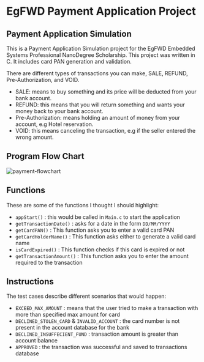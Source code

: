 # EgFWD Payment Application Project

## Payment Application Simulation
This is a Payment Application Simulation project for the EgFWD Embedded Systems Professional NanoDegree Scholarship. This project was written in C. It includes card PAN generation and validation.

There are different types of transactions you can make, SALE, REFUND, Pre-Authorization, and VOID.

  - SALE: means to buy something and its price will be deducted from your bank account.
  - REFUND: this means that you will return something and wants your money back to your bank account.
  - Pre-Authorization: means holding an amount of money from your account, e.g Hotel reservation.
  - VOID: this means canceling the transaction, e.g if the seller entered the wrong amount.

## Program Flow Chart
![payment-flowchart](https://user-images.githubusercontent.com/62207434/183305187-4d1241fb-fa97-4daf-8a6b-a1f41a540ac7.jpg)

## Functions

These are some of the functions I thought I should highlight:
- `appStart()` : this would be called in `Main.c` to start the application
- `getTransactionDate()` : asks for a date in the form `DD/MM/YYYY`
- `getCardPAN()` : This function asks you to enter a valid card PAN
- `getCardHolderName()` : This function asks either to generate a valid card name
- `isCardExpired()` : This function checks if this card is expired or not
- `getTransactionAmount()` : This function asks you to enter the amount required to the transaction

## Instructions
The test cases describe different scenarios that would happen:
  - `EXCEED_MAX_AMOUNT` : means that the user tried to make a transaction with more than specified max amount for card
  - `DECLINED_STOLEN_CARD` & `INVALID_ACCOUNT` : the card number is not present in the account database for the bank
  - `DECLINED_INSUFFECIENT_FUND` : transaction amount is greater than account balance
  -  `APPROVED` : the transaction was successful and saved to transactions database
